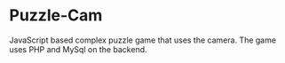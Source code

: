 # Puzzle-Cam
JavaScript based complex puzzle game that uses the camera. The game uses PHP and MySql on the backend. 




